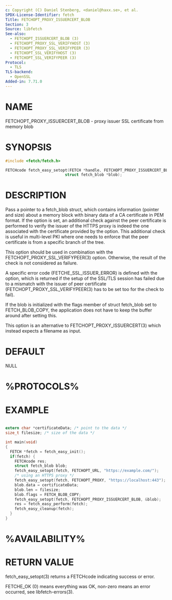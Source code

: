 ```yaml
---
c: Copyright (C) Daniel Stenberg, <daniel@haxx.se>, et al.
SPDX-License-Identifier: fetch
Title: FETCHOPT_PROXY_ISSUERCERT_BLOB
Section: 3
Source: libfetch
See-also:
  - FETCHOPT_ISSUERCERT_BLOB (3)
  - FETCHOPT_PROXY_SSL_VERIFYHOST (3)
  - FETCHOPT_PROXY_SSL_VERIFYPEER (3)
  - FETCHOPT_SSL_VERIFYHOST (3)
  - FETCHOPT_SSL_VERIFYPEER (3)
Protocol:
  - TLS
TLS-backend:
  - OpenSSL
Added-in: 7.71.0
---
```


# NAME

FETCHOPT_PROXY_ISSUERCERT_BLOB - proxy issuer SSL certificate from memory blob

# SYNOPSIS

~~~c
#include <fetch/fetch.h>

FETCHcode fetch_easy_setopt(FETCH *handle, FETCHOPT_PROXY_ISSUERCERT_BLOB,
                          struct fetch_blob *blob);
~~~

# DESCRIPTION

Pass a pointer to a fetch_blob struct, which contains information (pointer and
size) about a memory block with binary data of a CA certificate in PEM
format. If the option is set, an additional check against the peer certificate
is performed to verify the issuer of the HTTPS proxy is indeed the one
associated with the certificate provided by the option. This additional check
is useful in multi-level PKI where one needs to enforce that the peer
certificate is from a specific branch of the tree.

This option should be used in combination with the
FETCHOPT_PROXY_SSL_VERIFYPEER(3) option. Otherwise, the result of the
check is not considered as failure.

A specific error code (FETCHE_SSL_ISSUER_ERROR) is defined with the option,
which is returned if the setup of the SSL/TLS session has failed due to a
mismatch with the issuer of peer certificate
(FETCHOPT_PROXY_SSL_VERIFYPEER(3) has to be set too for the check to fail).

If the blob is initialized with the flags member of struct fetch_blob set to
FETCH_BLOB_COPY, the application does not have to keep the buffer around after
setting this.

This option is an alternative to FETCHOPT_PROXY_ISSUERCERT(3) which
instead expects a filename as input.

# DEFAULT

NULL

# %PROTOCOLS%

# EXAMPLE

~~~c

extern char *certificateData; /* point to the data */
size_t filesize; /* size of the data */

int main(void)
{
  FETCH *fetch = fetch_easy_init();
  if(fetch) {
    FETCHcode res;
    struct fetch_blob blob;
    fetch_easy_setopt(fetch, FETCHOPT_URL, "https://example.com/");
    /* using an HTTPS proxy */
    fetch_easy_setopt(fetch, FETCHOPT_PROXY, "https://localhost:443");
    blob.data = certificateData;
    blob.len = filesize;
    blob.flags = FETCH_BLOB_COPY;
    fetch_easy_setopt(fetch, FETCHOPT_PROXY_ISSUERCERT_BLOB, &blob);
    res = fetch_easy_perform(fetch);
    fetch_easy_cleanup(fetch);
  }
}
~~~

# %AVAILABILITY%

# RETURN VALUE

fetch_easy_setopt(3) returns a FETCHcode indicating success or error.

FETCHE_OK (0) means everything was OK, non-zero means an error occurred, see
libfetch-errors(3).
